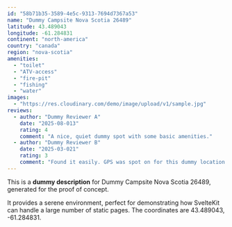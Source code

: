 ```yaml
---
id: "58b71b35-3589-4e5c-9313-7694d7367a53"
name: "Dummy Campsite Nova Scotia 26489"
latitude: 43.489043
longitude: -61.284831
continent: "north-america"
country: "canada"
region: "nova-scotia"
amenities:
  - "toilet"
  - "ATV-access"
  - "fire-pit"
  - "fishing"
  - "water"
images:
  - "https://res.cloudinary.com/demo/image/upload/v1/sample.jpg"
reviews:
  - author: "Dummy Reviewer A"
    date: "2025-08-013"
    rating: 4
    comment: "A nice, quiet dummy spot with some basic amenities."
  - author: "Dummy Reviewer B"
    date: "2025-03-021"
    rating: 3
    comment: "Found it easily. GPS was spot on for this dummy location."
---
```


This is a **dummy description** for Dummy Campsite Nova Scotia 26489, generated for the proof of concept.

It provides a serene environment, perfect for demonstrating how SvelteKit can handle a large number of static pages. The coordinates are 43.489043, -61.284831.
